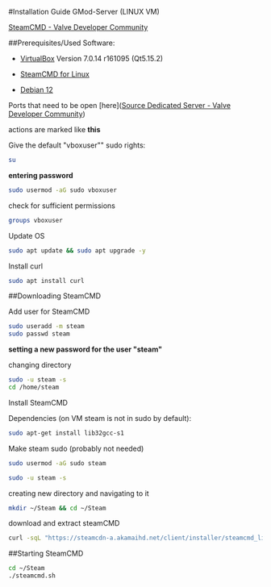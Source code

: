 #Installation Guide GMod-Server (LINUX VM)

[SteamCMD - Valve Developer Community](https://developer.valvesoftware.com/wiki/SteamCMD)

##Prerequisites/Used Software:

- [VirtualBox](https://www.virtualbox.org/wiki/Downloads) Version 7.0.14 r161095 (Qt5.15.2)

- [SteamCMD for Linux](https://steamcdn-a.akamaihd.net/client/installer/steamcmd_linux.tar.gz)

- [Debian 12](https://www.debian.org/)

Ports that need to be open [here]([Source Dedicated Server - Valve Developer Community](https://developer.valvesoftware.com/wiki/Source_Dedicated_Server#Connectivity))

actions are marked like **this**

Give the default "vboxuser"" sudo rights:

```bash
su
```

**entering password**

```bash
sudo usermod -aG sudo vboxuser
```

check for sufficient permissions

```bash
groups vboxuser
```

Update OS

```bash
sudo apt update && sudo apt upgrade -y
```

Install curl

```bash
sudo apt install curl
```

##Downloading SteamCMD



Add user for SteamCMD

```bash
sudo useradd -m steam
sudo passwd steam
```

**setting a new password for the user "steam"**

changing directory

```bash
sudo -u steam -s
cd /home/steam
```

Install SteamCMD

Dependencies (on VM steam is not in sudo by default):

```bash
sudo apt-get install lib32gcc-s1
```

Make steam sudo (probably not needed)

```bash
sudo usermod -aG sudo steam
```

```bash
sudo -u steam -s
```

creating new directory and navigating to it

```bash
mkdir ~/Steam && cd ~/Steam
```

download and extract steamCMD

```bash
curl -sqL "https://steamcdn-a.akamaihd.net/client/installer/steamcmd_linux.tar.gz" | tar zxvf -
```



##Starting SteamCMD

```bash
cd ~/Steam
./steamcmd.sh
```